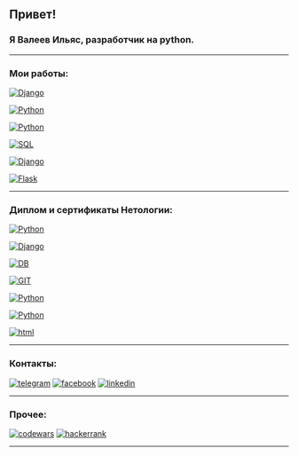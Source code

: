 ## Привет!  

### Я **Валеев Ильяс**, разработчик на python.  
---
### Мои работы:  
[![Django](https://img.shields.io/badge/-Дипломный_проект_"API_сервис_заказа_товаров_для_розничных_сетей"-white?style=flat&logo=Django&logoColor=black)](https://github.com/heymaker279/python-final-diplom)


[![Python](https://img.shields.io/badge/-Курсовой_проект_"Резервное_копирование_файлов_на_яндекс_диск"-white?style=flat&logo=python)](https://github.com/heymaker279/Final_homework_of_course)

[![Python](https://img.shields.io/badge/-Командный_курсовой_проект_"VK_Bot_Vkinder_на_python"-white?style=flat&logo=python)](https://github.com/heymaker279/adpy-team-diplom-main_26_may_2022)

[![SQL](https://img.shields.io/badge/-Домашние_работы_"Базы_данных_для_python_разработчиков"-white?style=flat&logo=Postgresql)](https://github.com/heymaker279/heymaker279/blob/master/links/db.md)

[![Django](https://img.shields.io/badge/-Домашние_работы_по_курсу_"django"-white?style=flat&logo=Django&logoColor=black)](https://github.com/heymaker279/heymaker279/blob/master/links/django.md)

[![Flask](https://img.shields.io/badge/-Домашние_работы_"flask,_asyncio,_aiohttp,_docker,_docker_compose,_celery"-white?style=flat&logo=Flask&logoColor=black)](https://github.com/heymaker279/heymaker279/blob/master/links/web.md)

---
### Диплом и сертификаты Нетологии:

[![Python](https://img.shields.io/badge/-Диплом_о_профессиональной_переподготовке-white?style=flat&logo=Python)](https://github.com/heymaker279/heymaker279/blob/master/certificates/Диплом%20Валеев%20Ильяс%20ПП%209786.pdf)

[![Django](https://img.shields.io/badge/-Django:_создание_функциональных_веб_приложений-white?style=flat&logo=Django&logoColor=black)](https://github.com/heymaker279/heymaker279/blob/master/certificates/Django.pdf)  

[![DB](https://img.shields.io/badge/-Базы_данных_для_Python_разработчиков-white?style=flat&logo=Postgresql)](https://github.com/heymaker279/heymaker279/blob/master/certificates/Базы%20данных%20для%20Pyhon%20разработчиков.pdf)

[![GIT](https://img.shields.io/badge/-Git:_система_контроля_версий-white?style=flat&logo=GIT)](https://github.com/heymaker279/heymaker279/blob/master/certificates/GIT%20-%20система%20контроля%20версий.pdf)

[![Python](https://img.shields.io/badge/-Профессиональная_работа_с_Python-white?style=flat&logo=Python)](https://github.com/heymaker279/heymaker279/blob/master/certificates/Профессиональная%20работа%20с%20Python.pdf)

[![Python](https://img.shields.io/badge/-Основы_языка_программирования_Python-white?style=flat&logo=Python)](https://github.com/heymaker279/heymaker279/blob/master/certificates/основы%20языка%20программирования.pdf)

[![html](https://img.shields.io/badge/-Основы_верстки_сайта-white?style=flat&logo=HTML5)](https://github.com/heymaker279/heymaker279/blob/master/certificates/Основы%20верстки%20сайта.pdf)

---
### Контакты:

[![telegram](https://img.shields.io/badge/-Telegram-white?style=for-the-badge&logo=telegram)](https://t.me/heymaker279)
[![facebook](https://img.shields.io/badge/-Facebook-white?style=for-the-badge&logo=facebook)](https://www.facebook.com/profile.php?id=100004753351439)
[![linkedin](https://img.shields.io/badge/-linkedin-white?style=for-the-badge&logo=linkedin&logoColor=blue)](https://www.linkedin.com/in/%D0%B8%D0%BB%D1%8C%D1%8F%D1%81-%D0%B2%D0%B0%D0%BB%D0%B5%D0%B5%D0%B2-8b893025a/)

---
### Прочее:
[![codewars](https://img.shields.io/badge/-codewars-white?style=for-the-badge&logo=codewars&logoColor=red)](https://www.codewars.com/users/heymaker279)
[![hackerrank](https://img.shields.io/badge/-hackerrank-white?style=for-the-badge&logo=hackerrank&logoColor=darkgreen)](https://www.hackerrank.com/heymaker279)

---
